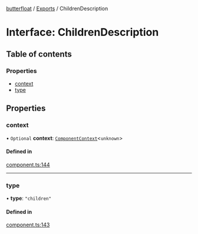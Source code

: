 [butterfloat](../README.md) / [Exports](../modules.md) / ChildrenDescription

# Interface: ChildrenDescription

## Table of contents

### Properties

- [context](ChildrenDescription.md#context)
- [type](ChildrenDescription.md#type)

## Properties

### context

• `Optional` **context**: [`ComponentContext`](ComponentContext.md)\<`unknown`\>

#### Defined in

[component.ts:144](https://github.com/WorldMaker/butterfloat/blob/3b708ff/component.ts#L144)

___

### type

• **type**: ``"children"``

#### Defined in

[component.ts:143](https://github.com/WorldMaker/butterfloat/blob/3b708ff/component.ts#L143)
